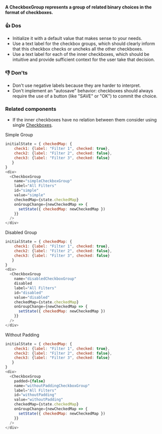 #### A CheckboxGroup represents a group of related binary choices in the format of checkboxes.

### 👍 Dos

- Initialize it with a default value that makes sense to your needs.
- Use a text label for the checkbox groups, which should clearly inform that this checkbox checks or uncheks all the other checkboxes.
- Use a text label for each of the inner checkboxes, which should be intuitive and provide sufficient context for the user take that decision.

### 👎 Don'ts

- Don't use negative labels because they are harder to interpret.
- Don't implement an "autosave" behavior: checkboxes should always require the use of a button (like "SAVE" or "OK") to commit the choice.

### Related components

- If the inner checkboxes have no relation between them consider using single <a href="#/Components/Forms/Checkbox">Checkboxes</a>.

Simple Group

```js
initialState = { checkedMap: {
    check1: {label: "Filter 1", checked: true}, 
    check2: {label: "Filter 2", checked: false}, 
    check3: {label: "Filter 3", checked: false}
   }
}
<div>
  <CheckboxGroup
    name="simpleCheckboxGroup"
    label="All Filters"
    id="simple"
    value="simple"
    checkedMap={state.checkedMap}
    onGroupChange={newCheckedMap => {
      setState({ checkedMap: newCheckedMap })
    }}
  />
</div>
```

Disabled Group

```js
initialState = { checkedMap: {
    check1: {label: "Filter 1", checked: true}, 
    check2: {label: "Filter 2", checked: false}, 
    check3: {label: "Filter 3", checked: false}
   }
}
<div>
  <CheckboxGroup
    name="disabledCheckboxGroup"
    disabled
    label="All Filters"
    id="disabled"
    value="disabled"
    checkedMap={state.checkedMap}
    onGroupChange={newCheckedMap => {
      setState({ checkedMap: newCheckedMap })
    }}
  />
</div>

```

Without Padding

```js
initialState = { checkedMap: {
    check1: {label: "Filter 1", checked: true}, 
    check2: {label: "Filter 2", checked: false}, 
    check3: {label: "Filter 3", checked: false}
   }
}
<div>
  <CheckboxGroup
    padded={false}
    name="withoutPaddingCheckboxGroup"
    label="All Filters"
    id="withoutPadding"
    value="withoutPadding"
    checkedMap={state.checkedMap}
    onGroupChange={newCheckedMap => {
      setState({ checkedMap: newCheckedMap })
    }}
  />
</div>
```
